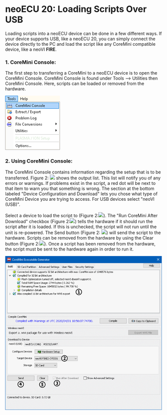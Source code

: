 # neoECU 20: Loading Scripts Over USB

Loading scripts into a neoECU device can be done in a few different ways. If your device supports USB, like a neoECU 20, you can simply connect the device directly to the PC and load the script like any CoreMini compatible device, like a neoVI **FIRE**.

### 1. CoreMini Console:

The first step to transferring a CoreMini to a neoECU device is to open the CoreMini Console. CoreMini Console is found under Tools --> Utilities then CoreMini Console. Here, scripts can be loaded or removed from the hardware.

![Figure 1: Location of the CoreMini Console.](../../../.gitbook/assets/CoreMiniConsoleMenu.gif)

### 2. Using CoreMini Console:

The CoreMini Console contains information regarding the setup that is to be transferred. Figure 2: ![](https://cdn.intrepidcs.net/support/VehicleSpy/assets/smOne.gif) shows the output list. This list will notify you of any errors or warnings. If problems exist in the script, a red dot will be next to that item to warn you that something is wrong. The section at the bottom labeled "Device Configuration and Download" lets you chose what type of CoreMini Device you are trying to access. For USB devices select "neoVI (USB)".\
\
Select a device to load the script to (Figure 2:![](https://cdn.intrepidcs.net/support/VehicleSpy/assets/smTwo.gif)). The "Run CoreMini After Download" checkbox (Figure 2:![](https://cdn.intrepidcs.net/support/VehicleSpy/assets/smThree.gif)) tells the hardware if it should run the script after it is loaded. If this is unchecked, the script will not run until the unit is re-powered. The Send button (Figure 2: ![](https://cdn.intrepidcs.net/support/VehicleSpy/assets/smFour.gif)) will send the script to the hardware. Scripts can be removed from the hardware by using the Clear button (Figure 2:![](https://cdn.intrepidcs.net/support/VehicleSpy/assets/smFive.gif)). Once a script has been removed from the hardware, the script must be sent to the hardware again in order to run it.

![Figure 2: The CoreMini Console.](../../../.gitbook/assets/CoreMiniConsole.gif)
